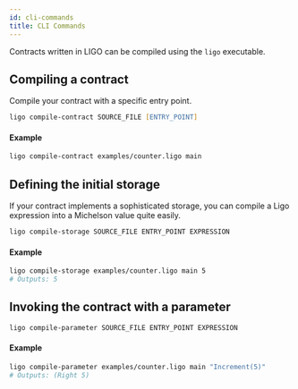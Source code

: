 ```yaml
---
id: cli-commands
title: CLI Commands
---
```


Contracts written in LIGO can be compiled using the `ligo` executable.


## Compiling a contract

Compile your contract with a specific entry point.

```zsh
ligo compile-contract SOURCE_FILE [ENTRY_POINT]
```

#### Example

```zsh
ligo compile-contract examples/counter.ligo main
```

## Defining the initial storage

If your contract implements a sophisticated storage, you can compile a Ligo expression into a Michelson value quite easily.

```zsh
ligo compile-storage SOURCE_FILE ENTRY_POINT EXPRESSION
```

#### Example
```zsh
ligo compile-storage examples/counter.ligo main 5
# Outputs: 5
```

## Invoking the contract with a parameter

```zsh
ligo compile-parameter SOURCE_FILE ENTRY_POINT EXPRESSION
```

#### Example
```zsh
ligo compile-parameter examples/counter.ligo main "Increment(5)"
# Outputs: (Right 5)
```